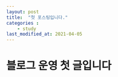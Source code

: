 ```yaml
---
layout: post
title:  "첫 포스팅입니다."
categories : 
    - study
last_modified_at: 2021-04-05
---
```


# 블로그 운영 첫 글입니다
